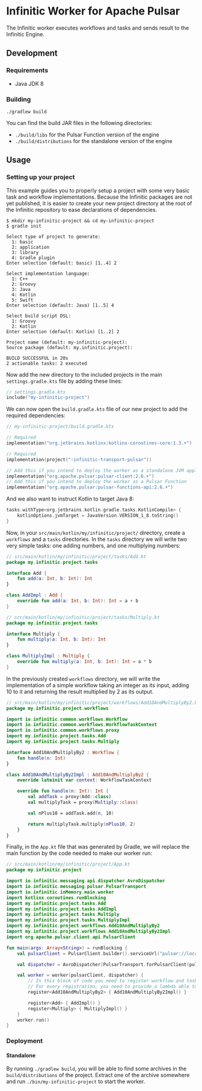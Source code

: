 # Infinitic Worker for Apache Pulsar

The Infinitic worker executes workflows and tasks and sends result to the Infinitic Engine.

## Development

### Requirements

- Java JDK 8

### Building

```shell script
./gradlew build
```

You can find the build JAR files in the following directories:

- `./build/libs` for the Pulsar Function version of the engine
- `./build/distributions` for the standalone version of the engine

## Usage

### Setting up your project

This example guides you to properly setup a project with some very basic task and workflow implementations.
Because the Infinitic packages are not yet published, it is easier to create your new project directory at the
root of the Infinitic repository to ease declarations of dependencies.

```shell script
$ mkdir my-infinitic-project && cd my-infinitic-project
$ gradle init

Select type of project to generate:
  1: basic
  2: application
  3: library
  4: Gradle plugin
Enter selection (default: basic) [1..4] 2

Select implementation language:
  1: C++
  2: Groovy
  3: Java
  4: Kotlin
  5: Swift
Enter selection (default: Java) [1..5] 4

Select build script DSL:
  1: Groovy
  2: Kotlin
Enter selection (default: Kotlin) [1..2] 2

Project name (default: my-infinitic-project):
Source package (default: my.infinitic.project):

BUILD SUCCESSFUL in 20s
2 actionable tasks: 2 executed
```

Now add the new directory to the included projects in the main `settings.gradle.kts` file by adding these lines:

```kotlin
// settings.gradle.kts
include("my-infinitic-project")
```

We can now open the `build.gradle.kts` file of our new project to add the required dependencies:

```kotlin
// my-infinitic-project/build.gradle.kts

// Required
implementation("org.jetbrains.kotlinx:kotlinx-coroutines-core:1.3.+")

// Required
implementation(project(":infinitic-transport-pulsar"))

// Add this if you intend to deploy the worker as a standalone JVM application
implementation("org.apache.pulsar:pulsar-client:2.6.+")
// Add this if you intend to deploy the worker as a Pulsar Function
implementation("org.apache.pulsar:pulsar-functions-api:2.6.+")
```

And we also want to instruct Kotlin to target Java 8:

```kotlin
tasks.withType<org.jetbrains.kotlin.gradle.tasks.KotlinCompile> {
    kotlinOptions.jvmTarget = JavaVersion.VERSION_1_8.toString()
}
```

Now, in your `src/main/kotlin/my/infinitic/project/` directory, create a `workflows` and a `tasks` directories.
In the `tasks` directory we will write two very simple tasks: one adding numbers, and one multiplying numbers:

```kotlin
// src/main/kotlin/my/infinitic/project/tasks/Add.kt
package my.infinitic.project.tasks

interface Add {
    fun add(a: Int, b: Int): Int
}

class AddImpl : Add {
    override fun add(a: Int, b: Int): Int = a + b
}
```

```kotlin
// src/main/kotlin/my/infinitic/project/tasks/Multiply.kt
package my.infinitic.project.tasks

interface Multiply {
    fun multiply(a: Int, b: Int): Int
}

class MultiplyImpl : Multiply {
    override fun multiply(a: Int, b: Int): Int = a * b
}
```

In the previously created `workflows` directory, we will write the implementation of a simple workflow taking an integer
as its input, adding 10 to it and returning the result multiplied by 2 as its output.

```kotlin
// src/main/kotlin/my/infinitic/project/workflows/Add10AndMultiplyBy2.kt
package my.infinitic.project.workflows

import io.infinitic.common.workflows.Workflow
import io.infinitic.common.workflows.WorkflowTaskContext
import io.infinitic.common.workflows.proxy
import my.infinitic.project.tasks.Add
import my.infinitic.project.tasks.Multiply

interface Add10AndMultiplyBy2 : Workflow {
    fun handle(n: Int)
}

class Add10AndMultiplyBy2Impl : Add10AndMultiplyBy2 {
    override lateinit var context: WorkflowTaskContext

    override fun handle(n: Int): Int {
        val addTask = proxy(Add::class)
        val multiplyTask = proxy(Multiply::class)

        val nPlus10 = addTask.add(n, 10)

        return multiplyTask.multiply(nPlus10, 2)
    }
}
```

Finally, in the `App.kt` file that was generated by Gradle, we will replace the main function by the code needed to make
our worker run:

```kotlin
// src/main/kotlin/my/infinitic/project/App.kt
package my.infinitic.project

import io.infinitic.messaging.api.dispatcher.AvroDispatcher
import io.infinitic.messaging.pulsar.PulsarTransport
import io.infinitic.inMemory.main.worker
import kotlinx.coroutines.runBlocking
import my.infinitic.project.tasks.Add
import my.infinitic.project.tasks.AddImpl
import my.infinitic.project.tasks.Multiply
import my.infinitic.project.tasks.MultiplyImpl
import my.infinitic.project.workflows.Add10AndMultiplyBy2
import my.infinitic.project.workflows.Add10AndMultiplyBy2Impl
import org.apache.pulsar.client.api.PulsarClient

fun main(args: Array<String>) = runBlocking {
    val pulsarClient = PulsarClient.builder().serviceUrl("pulsar://localhost:6650").build()

    val dispatcher = AvroDispatcher(PulsarTransport.forPulsarClient(pulsarClient))

    val worker = worker(pulsarClient, dispatcher) {
        // In this block of code you need to register workflow and task implementations.
        // For every registration, you need to provide a lambda able to create a new instance of your implementation.
        register<Add10AndMultiplyBy2> { Add10AndMultiplyBy2Impl() }

        register<Add> { AddImpl() }
        register<Multiply> { MultiplyImpl() }
    }
    worker.run()
}
```

### Deployment

#### Standalone

By running `./gradlew build`, you will be able to find some archives in the `build/distributions` of the project.
Extract one of the archive somewhere and run `./bin/my-infinitic-project` to start the worker.
